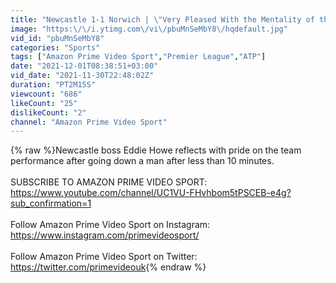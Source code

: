 ```yaml
---
title: "Newcastle 1-1 Norwich | \"Very Pleased With the Mentality of the Team\" | Post Match Reaction"
image: "https:\/\/i.ytimg.com\/vi\/pbuMnSeMbY8\/hqdefault.jpg"
vid_id: "pbuMnSeMbY8"
categories: "Sports"
tags: ["Amazon Prime Video Sport","Premier League","ATP"]
date: "2021-12-01T08:38:51+03:00"
vid_date: "2021-11-30T22:48:02Z"
duration: "PT2M15S"
viewcount: "686"
likeCount: "25"
dislikeCount: "2"
channel: "Amazon Prime Video Sport"
---
```

{% raw %}Newcastle boss Eddie Howe reflects with pride on the team performance after going down a man after less than 10 minutes.<br /><br />SUBSCRIBE TO AMAZON PRIME VIDEO SPORT: <a rel="nofollow" target="blank" href="https://www.youtube.com/channel/UC1VU-FHvhbom5tPSCEB-e4g?sub_confirmation=1">https://www.youtube.com/channel/UC1VU-FHvhbom5tPSCEB-e4g?sub_confirmation=1</a><br /><br />Follow Amazon Prime Video Sport on Instagram:<br /><a rel="nofollow" target="blank" href="https://www.instagram.com/primevideosport/">https://www.instagram.com/primevideosport/</a><br /><br />Follow Amazon Prime Video Sport on Twitter:<br /><a rel="nofollow" target="blank" href="https://twitter.com/primevideouk">https://twitter.com/primevideouk</a>{% endraw %}
